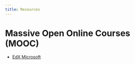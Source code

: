 ```yaml
---
title: Resources
---
```


Massive Open Online Courses (MOOC)
=======

* [EdX Microsoft](https://www.edx.org/school/microsoft)

